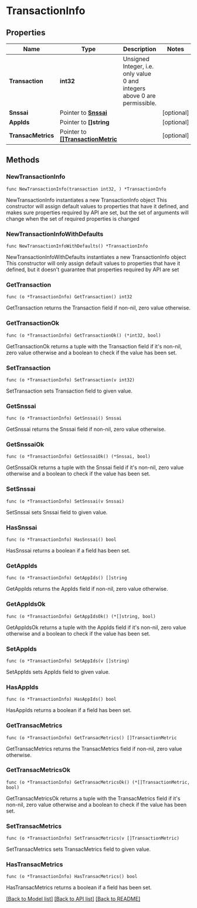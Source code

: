 # TransactionInfo

## Properties

Name | Type | Description | Notes
------------ | ------------- | ------------- | -------------
**Transaction** | **int32** | Unsigned Integer, i.e. only value 0 and integers above 0 are permissible. | 
**Snssai** | Pointer to [**Snssai**](Snssai.md) |  | [optional] 
**AppIds** | Pointer to **[]string** |  | [optional] 
**TransacMetrics** | Pointer to [**[]TransactionMetric**](TransactionMetric.md) |  | [optional] 

## Methods

### NewTransactionInfo

`func NewTransactionInfo(transaction int32, ) *TransactionInfo`

NewTransactionInfo instantiates a new TransactionInfo object
This constructor will assign default values to properties that have it defined,
and makes sure properties required by API are set, but the set of arguments
will change when the set of required properties is changed

### NewTransactionInfoWithDefaults

`func NewTransactionInfoWithDefaults() *TransactionInfo`

NewTransactionInfoWithDefaults instantiates a new TransactionInfo object
This constructor will only assign default values to properties that have it defined,
but it doesn't guarantee that properties required by API are set

### GetTransaction

`func (o *TransactionInfo) GetTransaction() int32`

GetTransaction returns the Transaction field if non-nil, zero value otherwise.

### GetTransactionOk

`func (o *TransactionInfo) GetTransactionOk() (*int32, bool)`

GetTransactionOk returns a tuple with the Transaction field if it's non-nil, zero value otherwise
and a boolean to check if the value has been set.

### SetTransaction

`func (o *TransactionInfo) SetTransaction(v int32)`

SetTransaction sets Transaction field to given value.


### GetSnssai

`func (o *TransactionInfo) GetSnssai() Snssai`

GetSnssai returns the Snssai field if non-nil, zero value otherwise.

### GetSnssaiOk

`func (o *TransactionInfo) GetSnssaiOk() (*Snssai, bool)`

GetSnssaiOk returns a tuple with the Snssai field if it's non-nil, zero value otherwise
and a boolean to check if the value has been set.

### SetSnssai

`func (o *TransactionInfo) SetSnssai(v Snssai)`

SetSnssai sets Snssai field to given value.

### HasSnssai

`func (o *TransactionInfo) HasSnssai() bool`

HasSnssai returns a boolean if a field has been set.

### GetAppIds

`func (o *TransactionInfo) GetAppIds() []string`

GetAppIds returns the AppIds field if non-nil, zero value otherwise.

### GetAppIdsOk

`func (o *TransactionInfo) GetAppIdsOk() (*[]string, bool)`

GetAppIdsOk returns a tuple with the AppIds field if it's non-nil, zero value otherwise
and a boolean to check if the value has been set.

### SetAppIds

`func (o *TransactionInfo) SetAppIds(v []string)`

SetAppIds sets AppIds field to given value.

### HasAppIds

`func (o *TransactionInfo) HasAppIds() bool`

HasAppIds returns a boolean if a field has been set.

### GetTransacMetrics

`func (o *TransactionInfo) GetTransacMetrics() []TransactionMetric`

GetTransacMetrics returns the TransacMetrics field if non-nil, zero value otherwise.

### GetTransacMetricsOk

`func (o *TransactionInfo) GetTransacMetricsOk() (*[]TransactionMetric, bool)`

GetTransacMetricsOk returns a tuple with the TransacMetrics field if it's non-nil, zero value otherwise
and a boolean to check if the value has been set.

### SetTransacMetrics

`func (o *TransactionInfo) SetTransacMetrics(v []TransactionMetric)`

SetTransacMetrics sets TransacMetrics field to given value.

### HasTransacMetrics

`func (o *TransactionInfo) HasTransacMetrics() bool`

HasTransacMetrics returns a boolean if a field has been set.


[[Back to Model list]](../README.md#documentation-for-models) [[Back to API list]](../README.md#documentation-for-api-endpoints) [[Back to README]](../README.md)


